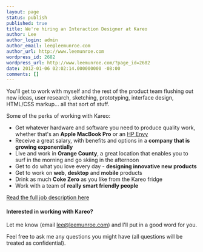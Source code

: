 ```yaml
---
layout: page
status: publish
published: true
title: We're hiring an Interaction Designer at Kareo
author: Lee
author_login: admin
author_email: lee@leemunroe.com
author_url: http://www.leemunroe.com
wordpress_id: 2682
wordpress_url: http://www.leemunroe.com/?page_id=2682
date: 2012-01-06 02:02:14.000000000 -08:00
comments: []
---
```

You'll get to work with myself and the rest of the product team flushing out new ideas, user research, sketching, prototyping, interface design, HTML/CSS markup... all that sort of stuff.

Some of the perks of working with Kareo:

<ul>
<li>Get whatever hardware and software you need to produce quality work, whether that's an <strong>Apple MacBook Pro</strong> or an <a href="http://www.youtube.com/watch?feature=player_embedded&v=cgcq2tO3Lo4">HP Envy</a></li>
<li>Receive a great salary, with benefits and options in a <strong>company that is growing exponentially</strong></li>
<li>Live and work in <strong>Orange County</strong>, a great location that enables you to surf in the morning and go skiing in the afternoon</li>
<li>Get to do what you love every day - <strong>designing innovative new products</strong></li>
<li>Get to work on <strong>web</strong>, <strong>desktop</strong> and <strong>mobile</strong> products</li>
<li>Drink as much <strong>Coke Zero</strong> as you like from the Kareo fridge</li>
<li>Work with a team of <strong>really smart friendly people</strong></li>
</ul>

<a href="http://ixda.coroflot.com/public/job_details.asp?job_id=37416&all=y" class="button">Read the full job description here</a>

<h4>Interested in working with Kareo?</h4>

Let me know (email <a href="mailto:lee@leemunroe.com?subject=Kareo Interaction Designer">lee@leemunroe.com</a>) and I'll put in a good word for you. 

Feel free to ask me any questions you might have (all questions will be treated as confidential).
